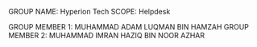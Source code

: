 GROUP NAME: Hyperion Tech
SCOPE: Helpdesk

GROUP MEMBER 1: MUHAMMAD ADAM LUQMAN BIN HAMZAH
GROUP MEMBER 2: MUHAMMAD IMRAN HAZIQ BIN NOOR AZHAR
